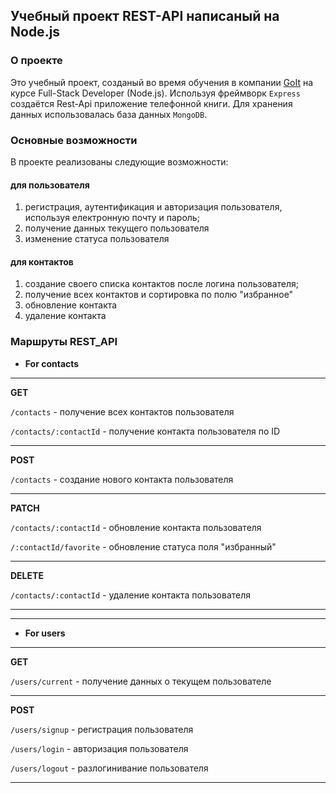 ## Учебный проект REST-API написаный на Node.js

### О проекте

Это учебный проект, созданый во время обучения в компании
[GoIt](https://goit.ua/) на курсе Full-Stack Developer (Node.js). Используя
фреймворк `Express` создаётся Rest-Api приложение телефонной книги. Для хранения
данных использовалась база данных `MongoDB`.

### Основные возможности

В проекте реализованы следующие возможности:

#### для пользователя

1. регистрация, аутентификация и авторизация пользователя, используя електронную
   почту и пароль;
2. получение данных текущего пользователя
3. изменение статуса пользователя

#### для контактов

1. создание своего списка контактов после логина пользователя;
2. получение всех контактов и сортировка по полю "избранное"
3. обновление контакта
4. удаление контакта

### Маршруты REST_API


+ **For contacts**

---

**GET**

`/contacts` - получение всех контактов пользователя 

`/contacts/:contactId` - получение контакта пользователя по ID

---

**POST**


`/contacts` - создание нового контакта пользователя

---

**PATCH**

`/contacts/:contactId` - обновление контакта пользователя 

`/:contactId/favorite` - обновление статуса поля "избранный"

---

**DELETE**

`/contacts/:contactId` - удаление контакта пользователя

---
---


+ **For users**

---

**GET**

`/users/current` - получение данных о текущем пользователе

---

**POST**

`/users/signup` - регистрация пользователя

`/users/login` - авторизация пользователя

`/users/logout` - разлогинивание пользователя

---
